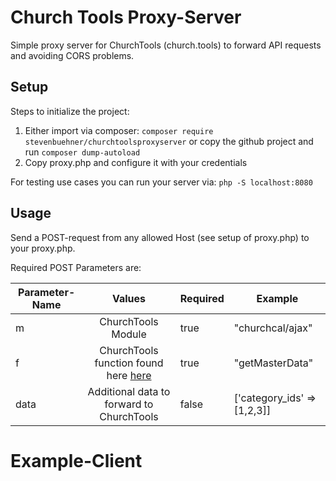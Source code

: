 # Church Tools Proxy-Server
Simple proxy server for ChurchTools (church.tools) to forward API requests and avoiding CORS problems.

## Setup
Steps to initialize the project:
1) Either import via composer: `composer require stevenbuehner/churchtoolsproxyserver`
 or copy the github project and run `composer dump-autoload`
2) Copy proxy.php and configure it with your credentials

For testing use cases you can run your server via:
`php -S localhost:8080`

## Usage
Send a POST-request from any allowed Host (see setup of proxy.php) to your proxy.php.

Required POST Parameters are:

| Parameter-Name | Values | Required | Example |
|----------------|:------:|----------|---------|
| m | ChurchTools Module | true| "churchcal/ajax" |
| f | ChurchTools function found here [here](https://api.churchtools.de/package-CT.API.html) | true | "getMasterData"|
| data | Additional data to forward to ChurchTools | false | ['category_ids' => [1,2,3]]|


# Example-Client
